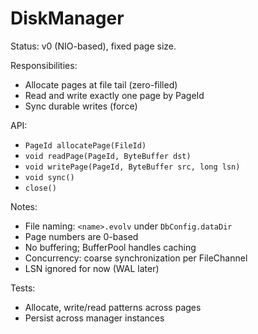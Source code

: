 # DiskManager

Status: v0 (NIO-based), fixed page size.

Responsibilities:
- Allocate pages at file tail (zero-filled)
- Read and write exactly one page by PageId
- Sync durable writes (force)

API:
- `PageId allocatePage(FileId)`
- `void readPage(PageId, ByteBuffer dst)`
- `void writePage(PageId, ByteBuffer src, long lsn)`
- `void sync()`
- `close()`

Notes:
- File naming: `<name>.evolv` under `DbConfig.dataDir`
- Page numbers are 0-based
- No buffering; BufferPool handles caching
- Concurrency: coarse synchronization per FileChannel
- LSN ignored for now (WAL later)

Tests:
- Allocate, write/read patterns across pages
- Persist across manager instances
